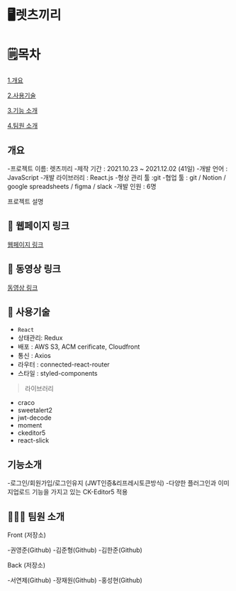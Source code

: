 # 🖥렛츠끼리


# 🗒목차

[1.개요](#개요)

[2.사용기술](#사용기술)

[3.기능 소개](#기능-소개)

[4.팀원 소개](#팀원-소개)




## 개요
-프로젝트 이름: 렛츠끼리
-제작 기간 : 2021.10.23 ~ 2021.12.02 (41일)
-개발 언어 : JavaScript
-개발 라이브러리 : React.js
-형상 관리 툴 :git
-협업 툴 : git / Notion / google spreadsheets / figma / slack
-개발 인원 : 6명

프로젝트 설명

## 🔗 웹페이지 링크
[웹페이지 링크](https://letskkirri.com/)

## 🔗 동영상 링크
[동영상 링크](https://youtu.be/YNJTVbOcyKs)




## 🔨 사용기술
* `React`
* 상태관리: Redux
* 배포 : AWS S3, ACM cerificate, Cloudfront
* 통신 : Axios
* 라우터 : connected-react-router
* 스타일 : styled-components




> 라이브러리
- craco
- sweetalert2
- jwt-decode
- moment
- ckeditor5
- react-slick



## 기능소개

-로그인/회원가입/로그인유지 (JWT인증&리프레시토큰방식)
-다양한 플러그인과 이미지업로드 기능을 가지고 있는 CK-Editor5 적용




## 👨‍👨‍👦 팀원 소개

Front (저장소)

-권영준(Github)
-김준형(Github)
-김한준(Github)

Back (저장소)

-서연제(Github)
-장재원(Github)
-홍성현(Github)



